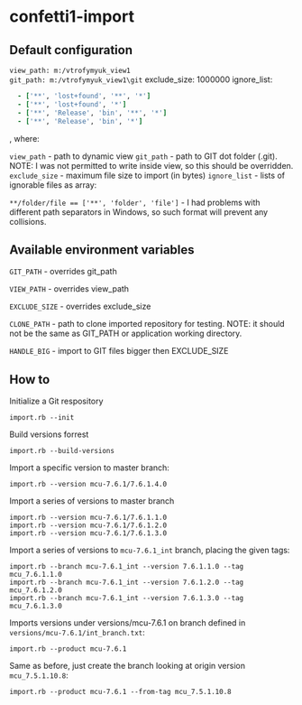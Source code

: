 confetti1-import
================

Default configuration
---------------------
`view_path: m:/vtrofymyuk_view1`  
`git_path: m:/vtrofymyuk_view1\git`
exclude_size: 1000000
ignore_list:
```ruby
  - ['**', 'lost+found', '**', '*']
  - ['**', 'lost+found', '*']
  - ['**', 'Release', 'bin', '**', '*']
  - ['**', 'Release', 'bin', '*'] 
```
  , where:

`view_path` - path to dynamic view
`git_path` - path to GIT dot folder (.git). NOTE: I was not permitted to write inside view, so this should be overridden.
`exclude_size` - maximum file size to import (in bytes)
`ignore_list` - lists of ignorable files as array:

`**/folder/file == ['**', 'folder', 'file']` - I had problems with different path separators in Windows, so such format will prevent any collisions.

Available environment variables
-------------------------------
`GIT_PATH` - overrides git_path

`VIEW_PATH` - overrides view_path

`EXCLUDE_SIZE` - overrides exclude_size

`CLONE_PATH` - path to clone imported repository for testing. NOTE: it should not be the same as GIT_PATH or application working directory.

`HANDLE_BIG` - import to GIT files bigger then EXCLUDE_SIZE

How to
----------

Initialize a Git respository
```
import.rb --init
```

Build versions forrest
```
import.rb --build-versions
```

 
Import a specific version to master branch:
```
import.rb --version mcu-7.6.1/7.6.1.4.0
```
 
 
Import a series of versions to master branch
```
import.rb --version mcu-7.6.1/7.6.1.1.0
import.rb --version mcu-7.6.1/7.6.1.2.0
import.rb --version mcu-7.6.1/7.6.1.3.0
```
 
 
Import a series of versions to `mcu-7.6.1_int` branch, placing the given tags:
```
import.rb --branch mcu-7.6.1_int --version 7.6.1.1.0 --tag mcu_7.6.1.1.0
import.rb --branch mcu-7.6.1_int --version 7.6.1.2.0 --tag mcu_7.6.1.2.0
import.rb --branch mcu-7.6.1_int --version 7.6.1.3.0 --tag mcu_7.6.1.3.0
```

 
Imports versions under versions/mcu-7.6.1 on branch defined in `versions/mcu-7.6.1/int_branch.txt`:
```
import.rb --product mcu-7.6.1
```

Same as before, just create the branch looking at origin version `mcu_7.5.1.10.8`:
```
import.rb --product mcu-7.6.1 --from-tag mcu_7.5.1.10.8
```



